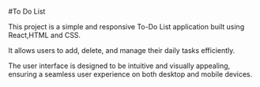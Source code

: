 #To Do List 
<p>This project is a simple and responsive To-Do List application built using React,HTML and CSS.</p>
<p>It allows users to add, delete, and manage their daily tasks efficiently.</p>
<p>The user interface is designed to be intuitive and visually appealing, ensuring a seamless user experience on both desktop and mobile devices.</p>
